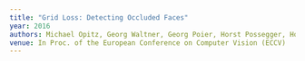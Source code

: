 ```yaml
---
title: "Grid Loss: Detecting Occluded Faces"
year: 2016
authors: Michael Opitz, Georg Waltner, Georg Poier, Horst Possegger, Horst Bischof
venue: In Proc. of the European Conference on Computer Vision (ECCV)
---
```

